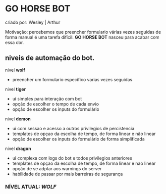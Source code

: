 # GO HORSE BOT

criado por: Wesley | Arthur

Motivação: percebemos que preencher formulario várias vezes seguidas de forma manual é uma tarefa difícil. **GO HORSE BOT** nasceu para acabar com essa dor.


## niveis de automação do bot.

nivel **wolf** 
- preencher um formulario específico varias vezes seguidas 

nivel **tiger**
- ui simples para interação com bot 
- opção de escolher o tempo de cada envio
- opção de escolher os inputs do formulário


nivel **demon**
- ui com sessao e acesso a outros privilegios de percistencia
- templates de opçao da escolha de tempo, de forma linear e não linear 
- opção de escolher os inputs do formulário de forma simplificada


nivel **dragon** 
- ui complexa com logs do bot e todos privilegios anteriores
- templates de opçao da escolha de tempo, de forma linear e nao linear
- opção de se adptar aos warnings do server
- habilidade de passar por mais barreiras de segurança


### NÍVEL ATUAL:  **_WOLF_**
